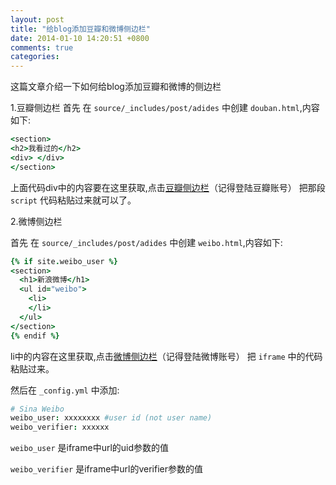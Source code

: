 ```yaml
---
layout: post
title: "给blog添加豆瓣和微博侧边栏"
date: 2014-01-10 14:20:51 +0800
comments: true
categories: 
---
```


这篇文章介绍一下如何给blog添加豆瓣和微博的侧边栏

1.豆瓣侧边栏
首先 在 `source/_includes/post/adides` 中创建 `douban.html`,内容如下:

``` coffeescript code
<section>
<h2>我看过的</h2>
<div> </div>
</section>
```
上面代码div中的内容要在这里获取,点击[豆瓣侧边栏](http://www.douban.com/service/badgemakerjs)（记得登陆豆瓣账号）
把那段 `script` 代码粘贴过来就可以了。

2.微博侧边栏

首先 在 `source/_includes/post/adides` 中创建 `weibo.html`,内容如下:

``` coffeescript code
{% if site.weibo_user %}
<section>
  <h1>新浪微博</h1>
  <ul id="weibo">
    <li>  
    </li>
  </ul>
</section>
{% endif %}
```
li中的内容在这里获取,点击[微博侧边栏](http://weibo.com/tool/)（记得登陆微博账号）
把 `iframe` 中的代码粘贴过来。

然后在 `_config.yml` 中添加:
``` coffeescript code
# Sina Weibo
weibo_user: xxxxxxxx #user id (not user name)
weibo_verifier: xxxxxx

```
`weibo_user` 是iframe中url的uid参数的值

`weibo_verifier` 是iframe中url的verifier参数的值
